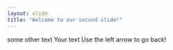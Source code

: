 ```yaml
---
layout: slide
title: "Welcome to our second slide!"
---
```

some other text
Your text
Use the left arrow to go back!
